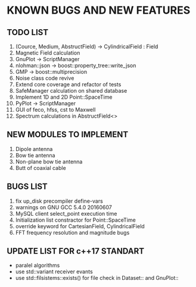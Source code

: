 KNOWN BUGS AND NEW FEATURES
======

TODO LIST
------

01. (Cource, Medium, AbstructField) -> CylindricalField<Space> : Field<Space>
02. Magnetic Field calculation
03. GnuPlot -> ScriptManager<GnuPlot>
04. nlohman::json -> boost::property_tree::write_json
05. GMP -> boost::multiprecision
06. Noise class code revive
07. Extend core coverage and refactor of tests
08. SafeManager calculation on shared database
09. Implement 1D and 2D Point::SpaceTime<System>
10. PyPlot -> ScriptManager<PyPlot>
11. GUI of feco, hfss, cst to Maxwell
12. Spectrum calculations in AbstructField<>

NEW MODULES TO IMPLEMENT
------

1. Dipole antenna
2. Bow tie antenna
3. Non-plane bow tie antenna
4. Butt of coaxial cable

BUGS LIST
------

1. fix up_disk precompiler define-vars
2. warnings on GNU GCC 5.4.0 20160607
3. MySQL client select_point execution time
4. Initialization list constractor for Point::SpaceTime<System>
5. override keyword for CartesianField, CylindricalField
6. FFT frequency resolution and magnitude bugs

UPDATE LIST FOR c++17 STANDART
------

- paralel algorithms
- use std::variant receiver evants
- use std::filsistems::exists() for file check in Dataset:: and GnuPlot::
